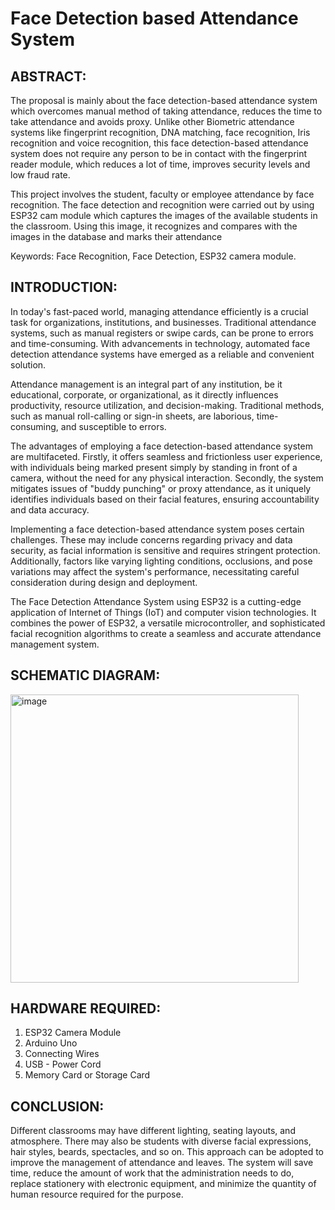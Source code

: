 # Face Detection based Attendance System

## ABSTRACT:

The proposal is mainly about the face detection-based attendance system which overcomes manual
method of taking attendance, reduces the time to take attendance and avoids proxy. Unlike other
Biometric attendance systems like fingerprint recognition, DNA matching, face recognition, Iris
recognition and voice recognition, this face detection-based attendance system does not require
any person to be in contact with the fingerprint reader module, which reduces a lot of time,
improves security levels and low fraud rate.

This project involves the student, faculty or employee attendance by face recognition. The face
detection and recognition were carried out by using ESP32 cam module which captures the images
of the available students in the classroom. Using this image, it recognizes and compares with the
images in the database and marks their attendance

Keywords: Face Recognition, Face Detection, ESP32 camera module.

## INTRODUCTION:

In today's fast-paced world, managing attendance efficiently is a crucial task for organizations,
institutions, and businesses. Traditional attendance systems, such as manual registers or swipe
cards, can be prone to errors and time-consuming. With advancements in technology, automated
face detection attendance systems have emerged as a reliable and convenient solution.

Attendance management is an integral part of any institution, be it educational, corporate, or
organizational, as it directly influences productivity, resource utilization, and decision-making.
Traditional methods, such as manual roll-calling or sign-in sheets, are laborious, time-consuming,
and susceptible to errors.

The advantages of employing a face detection-based attendance system are multifaceted. Firstly,
it offers seamless and frictionless user experience, with individuals being marked present simply
by standing in front of a camera, without the need for any physical interaction. Secondly, the
system mitigates issues of "buddy punching" or proxy attendance, as it uniquely identifies
individuals based on their facial features, ensuring accountability and data accuracy.

Implementing a face detection-based attendance system poses certain challenges. These may
include concerns regarding privacy and data security, as facial information is sensitive and requires
stringent protection. Additionally, factors like varying lighting conditions, occlusions, and pose
variations may affect the system's performance, necessitating careful consideration during design
and deployment.

The Face Detection Attendance System using ESP32 is a cutting-edge application of Internet of
Things (IoT) and computer vision technologies. It combines the power of ESP32, a versatile
microcontroller, and sophisticated facial recognition algorithms to create a seamless and accurate
attendance management system.

## SCHEMATIC DIAGRAM:

<img width="461" alt="image" src="https://github.com/user-attachments/assets/976f996e-eea5-49f3-9a7a-865709dc3bbd">


## HARDWARE REQUIRED:

1. ESP32 Camera Module
2. Arduino Uno
3. Connecting Wires
4. USB - Power Cord
5. Memory Card or Storage Card

## CONCLUSION:

Different classrooms may have different lighting, seating layouts, and atmosphere. There may also  be students with diverse facial expressions, hair styles, beards, spectacles, and so on. This approach can be adopted to improve the management of attendance and leaves. The system will save time, reduce the amount of work that the administration needs to do, replace stationery with electronic equipment, and minimize the quantity of human resource required for the purpose.


